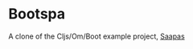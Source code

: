 # Bootspa

A clone of the Cljs/Om/Boot example project, [Saapas](https://github.com/deraen/saapas)



